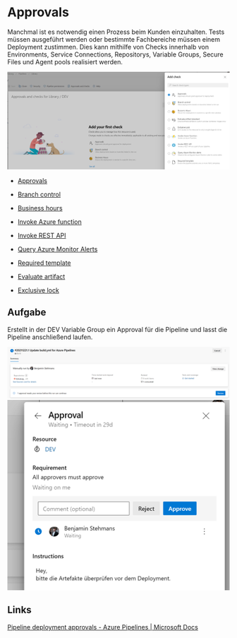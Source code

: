 # Approvals

Manchmal ist es notwendig einen Prozess beim Kunden einzuhalten. Tests müssen ausgeführt werden oder bestimmte Fachbereiche müssen einem Deployment zustimmen. Dies kann mithilfe von Checks innerhalb von Environments, Service Connections, Repositorys, Variable Groups, Secure Files und Agent pools realisiert werden.

![Azure DevOps](Bild9.png)

- [Approvals](https://docs.microsoft.com/en-us/azure/devops/pipelines/process/approvals?view=azure-devops&tabs=check-pass#approvals)  

- [Branch control](https://docs.microsoft.com/en-us/azure/devops/pipelines/process/approvals?view=azure-devops&tabs=check-pass#branch-control)  
- [Business hours](https://docs.microsoft.com/en-us/azure/devops/pipelines/process/approvals?view=azure-devops&tabs=check-pass#business-hours)  
- [Invoke Azure function](https://docs.microsoft.com/en-us/azure/devops/pipelines/process/approvals?view=azure-devops&tabs=check-pass#invoke-azure-function)  
- [Invoke REST API](https://docs.microsoft.com/en-us/azure/devops/pipelines/process/approvals?view=azure-devops&tabs=check-pass#invoke-rest-api)  
- [Query Azure Monitor Alerts](https://docs.microsoft.com/en-us/azure/devops/pipelines/process/approvals?view=azure-devops&tabs=check-pass#query-azure-monitor-alerts)  
- [Required template](https://docs.microsoft.com/en-us/azure/devops/pipelines/process/approvals?view=azure-devops&tabs=check-pass#required-template)  
- [Evaluate artifact](https://docs.microsoft.com/en-us/azure/devops/pipelines/process/approvals?view=azure-devops&tabs=check-pass#evaluate-artifact)  
- [Exclusive lock](https://docs.microsoft.com/en-us/azure/devops/pipelines/process/approvals?view=azure-devops&tabs=check-pass#exclusive-lock)  

## Aufgabe
Erstellt in der DEV Variable Group ein Approval für die Pipeline und lasst die Pipeline anschließend laufen.

![Azure DevOps](Bild11.png)    
![Azure DevOps](Bild10.png)  

## Links
[Pipeline deployment approvals - Azure Pipelines | Microsoft Docs](https://docs.microsoft.com/en-us/azure/devops/pipelines/process/approvals?view=azure-devops&tabs=check-pass)  
